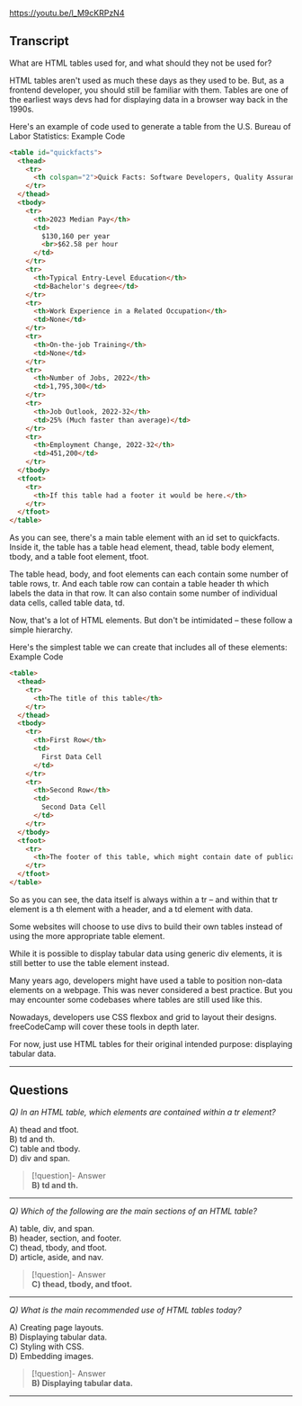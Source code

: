 https://youtu.be/l_M9cKRPzN4

## Transcript


What are HTML tables used for, and what should they not be used for?

HTML tables aren't used as much these days as they used to be. But, as a frontend developer, you should still be familiar with them. Tables are one of the earliest ways devs had for displaying data in a browser way back in the 1990s.

Here's an example of code used to generate a table from the U.S. Bureau of Labor Statistics:
Example Code

```html
<table id="quickfacts">
  <thead>
    <tr>
      <th colspan="2">Quick Facts: Software Developers, Quality Assurance Analysts, and Testers</th>
    </tr>
  </thead>
  <tbody>
    <tr>
      <th>2023 Median Pay</th>
      <td>
        $130,160 per year
        <br>$62.58 per hour
      </td>
    </tr>
    <tr>
      <th>Typical Entry-Level Education</th>
      <td>Bachelor's degree</td>
    </tr>
    <tr>
      <th>Work Experience in a Related Occupation</th>
      <td>None</td>
    </tr>
    <tr>
      <th>On-the-job Training</th>
      <td>None</td>
    </tr>
    <tr>
      <th>Number of Jobs, 2022</th>
      <td>1,795,300</td>
    </tr>
    <tr>
      <th>Job Outlook, 2022-32</th>
      <td>25% (Much faster than average)</td>
    </tr>
    <tr>
      <th>Employment Change, 2022-32</th>
      <td>451,200</td>
    </tr>
  </tbody>
  <tfoot>
    <tr>
      <th>If this table had a footer it would be here.</th>
    </tr>
  </tfoot>
</table>
```

As you can see, there's a main table element with an id set to quickfacts. Inside it, the table has a table head element, thead, table body element, tbody, and a table foot element, tfoot.

The table head, body, and foot elements can each contain some number of table rows, tr. And each table row can contain a table header th which labels the data in that row. It can also contain some number of individual data cells, called table data, td.

Now, that's a lot of HTML elements. But don't be intimidated – these follow a simple hierarchy.

Here's the simplest table we can create that includes all of these elements:
Example Code

```html
<table>
  <thead>
    <tr>
      <th>The title of this table</th>
    </tr>
  </thead>
  <tbody>
    <tr>
      <th>First Row</th>
      <td>
        First Data Cell
      </td>
    </tr>
    <tr>
      <th>Second Row</th>
      <td>
        Second Data Cell
      </td>
    </tr>
  </tbody>
  <tfoot>
    <tr>
      <th>The footer of this table, which might contain date of publication, author credits, or other meta information.</th>
    </tr>
  </tfoot>
</table>
```

So as you can see, the data itself is always within a tr – and within that tr element is a th element with a header, and a td element with data.

Some websites will choose to use divs to build their own tables instead of using the more appropriate table element.

While it is possible to display tabular data using generic div elements, it is still better to use the table element instead.

Many years ago, developers might have used a table to position non-data elements on a webpage. This was never considered a best practice. But you may encounter some codebases where tables are still used like this.

Nowadays, developers use CSS flexbox and grid to layout their designs. freeCodeCamp will cover these tools in depth later.

For now, just use HTML tables for their original intended purpose: displaying tabular data.

---
## Questions
*Q) In an HTML table, which elements are contained within a tr element?*

A) thead and tfoot.  
B) td and th.  
C) table and tbody.  
D) div and span.  

> [!question]- Answer  
> **B) td and th.**  

---

*Q) Which of the following are the main sections of an HTML table?*

A) table, div, and span.  
B) header, section, and footer.  
C) thead, tbody, and tfoot.  
D) article, aside, and nav.  

> [!question]- Answer  
> **C) thead, tbody, and tfoot.**  

---

*Q) What is the main recommended use of HTML tables today?*

A) Creating page layouts.  
B) Displaying tabular data.  
C) Styling with CSS.  
D) Embedding images.  

> [!question]- Answer  
> **B) Displaying tabular data.**  

---